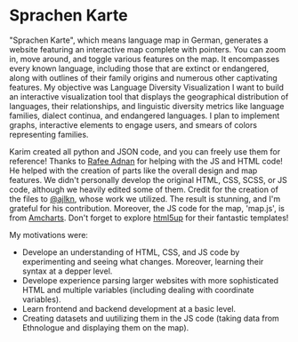# Sprachen Karte
"Sprachen Karte", which means language map in German, generates a website featuring an interactive map complete with pointers. You can zoom in, move around, and toggle various features on the map. It encompasses every known language, including those that are extinct or endangered, along with outlines of their family origins and numerous other captivating features. My objective was Language Diversity Visualization I want to build an interactive visualization tool that displays the geographical distribution of languages, their relationships, and linguistic diversity metrics like language families, dialect continua, and endangered languages. I plan to implement graphs, interactive elements to engage users, and smears of colors representing families.

Karim created all python and JSON code, and you can freely use them for reference! Thanks to [Rafee Adnan](https://www.linkedin.com/in/radnaan/) for helping with the JS and HTML code! He helped with the creation of parts like the overall design and map features. We didn't personally develop the original HTML, CSS, SCSS, or JS code, although we heavily edited some of them.  Credit for the creation of the files to [@ajlkn](https://twitter.com/ajlkn), whose work we utilized. The result is stunning, and I'm grateful for his contribution. Moreover, the JS code for the map, 'map.js', is from [Amcharts](https://www.amcharts.com/demos/rotate-globe-to-a-selected-country/). Don't forget to explore [html5up](https://html5up.net/) for their fantastic templates!

My motivations were:
+ Develope an understanding of HTML, CSS, and JS code by experimenting and seeing what changes. Moreover, learning their syntax at a depper level.
+ Develope experience parsing larger websites with more sophisticated HTML and multiple variables (including dealing with coordinate variables).
+ Learn frontend and backend development at a basic level.
+ Creating datasets and uutilizing them in the JS code (taking data from Ethnologue and displaying them on the map).
